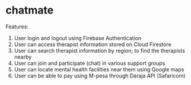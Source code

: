 # chatmate

Features:
1. User login and logout using Firebase Authentication
2. User can access therapist information stored on Cloud Firestore
3. User can search therapist information by region; to find the therapists nearby
4. User can join and participate (chat) in various support groups
5. User can locate mental health facilities near them using Google maps 
6. User can be able to pay using M-pesa through Daraja API (Safaricom)
